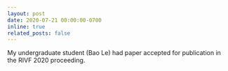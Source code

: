 ```yaml
---
layout: post
date: 2020-07-21 00:00:00-0700
inline: true
related_posts: false
---
```


My undergraduate student (Bao Le) had paper accepted for publication in the RIVF 2020 proceeding.